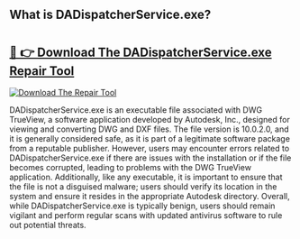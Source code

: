 ## What is DADispatcherService.exe? 

# <h2><a href="https://exedetect.com/download.php?DADispatcherService.exe">🔗 👉 Download The DADispatcherService.exe Repair Tool</a></h2>

[![Download The Repair Tool](https://exedetect.com/download-button.jpg)](https://exedetect.com/download.php?DADispatcherService.exe)

DADispatcherService.exe is an executable file associated with DWG TrueView, a software application developed by Autodesk, Inc., designed for viewing and converting DWG and DXF files. The file version is 10.0.2.0, and it is generally considered safe, as it is part of a legitimate software package from a reputable publisher. However, users may encounter errors related to DADispatcherService.exe if there are issues with the installation or if the file becomes corrupted, leading to problems with the DWG TrueView application. Additionally, like any executable, it is important to ensure that the file is not a disguised malware; users should verify its location in the system and ensure it resides in the appropriate Autodesk directory. Overall, while DADispatcherService.exe is typically benign, users should remain vigilant and perform regular scans with updated antivirus software to rule out potential threats.